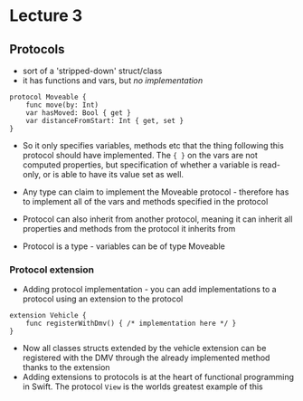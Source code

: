 
# Lecture 3

## Protocols
- sort of a 'stripped-down' struct/class
- it has functions and vars, but *no implementation*
```
protocol Moveable {
    func move(by: Int)
    var hasMoved: Bool { get }
    var distanceFromStart: Int { get, set }
}
```
- So it only specifies variables, methods etc that the thing following this protocol should have implemented. The `{ }` on the vars are not computed properties, but specification of whether a variable is read-only, or is able to have its value set as well.
- Any type can claim to implement the Moveable protocol - therefore has to implement all of the vars and methods specified in the protocol
- Protocol can also inherit from another protocol, meaning it can inherit all properties and methods from the protocol it inherits from

- Protocol is a type - variables can be of type Moveable

### Protocol extension
- Adding protocol implementation - you can add implementations to a protocol using an extension to the protocol
```
extension Vehicle {
    func registerWithDmv() { /* implementation here */ }
}
```
- Now all classes structs extended by the vehicle extension can be registered with the DMV through the already implemented method thanks to the extension
- Adding extensions to protocols is at the heart of functional programming in Swift. The protocol `View` is the worlds greatest example of this

